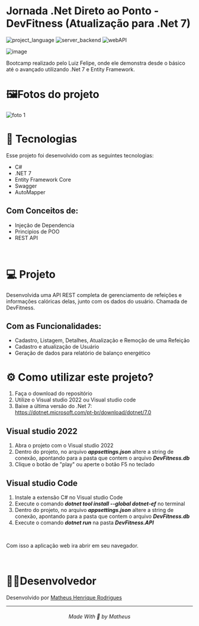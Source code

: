 # Jornada .Net Direto ao Ponto - DevFitness (Atualização para .Net 7)

![project_language](https://img.shields.io/badge/language-C%23-green)
![server_backend](https://img.shields.io/badge/backend%2Fserver-.NET%207-blue)
![webAPI](https://img.shields.io/badge/project-web%20API-blueviolet)

![image](https://user-images.githubusercontent.com/78974230/221893913-2cfae96c-2633-429a-b9d4-117cd4fedb4a.png)

Bootcamp realizado pelo Luiz Felipe, onde ele demonstra desde o básico até o avançado utilizando .Net 7 e Entity Framework.

# 🖼️Fotos do projeto

![foto 1](https://user-images.githubusercontent.com/78974230/124639105-22fb7c00-de62-11eb-9630-9f1ca3960946.png)

# 🚀 Tecnologias
Esse projeto foi desenvolvido com as seguintes tecnologias:

* C#
* .NET 7
* Entity Framework Core
* Swagger
* AutoMapper

## Com Conceitos de:

* Injeção de Dependencia
* Principios de POO
* REST API

<br/>

# 💻 Projeto
Desenvolvida uma API REST completa de gerenciamento de refeições e informações calóricas delas, junto com os dados do usuário. Chamada de DevFitness.

## Com as Funcionalidades:

* Cadastro, Listagem, Detalhes, Atualização e Remoção de uma Refeição
* Cadastro e atualização de Usuário
* Geração de dados para relatório de balanço energético

# ⚙️ Como utilizar este projeto?
1. Faça o download do repositório
2. Utilize o Visual studio 2022 ou Visual studio code
3. Baixe a última versão do .Net 7: <br/>
   https://dotnet.microsoft.com/pt-br/download/dotnet/7.0

## Visual studio 2022
1. Abra o projeto com o Visual studio 2022
2. Dentro do projeto, no arquivo <i><b>appsettings.json</b></i> altere a string de conexão, apontando para a pasta que contem o arquivo <i><b>DevFitness.db</b></i>
3. Clique o botão de "play" ou aperte o botão F5 no teclado

## Visual studio Code
1. Instale a extensão C# no Visual studio Code
2. Execute o comando <i><b>dotnet tool install --global dotnet-ef</b></i> no terminal
3. Dentro do projeto, no arquivo <i><b>appsettings.json</b></i> altere a string de conexão, apontando para a pasta que contem o arquivo <i><b>DevFitness.db</b></i>
4. Execute o comando <i><b>dotnet run</b></i> na pasta <i><b>DevFitness.API</b></i>

<br/>

Com isso a aplicação web ira abrir em seu navegador.
  
<br/>

# 👨‍💻Desenvolvedor
Desenvolvido por [Matheus Henrique Rodrigues](https://www.linkedin.com/in/matheus-hr)

<hr />
<h6 align="center"> Made With 💖 by Matheus</h6>
